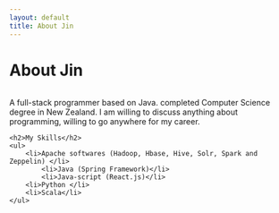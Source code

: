```yaml
---
layout: default
title: About Jin
---
```


<div class="post">
	<h1 class="pageTitle">About Jin</h1>
	<img src="{{ '/assets/img/blog_wall2.jpg' | prepend: site.baseurl }}" alt="">
	<p class="intro"> A full-stack programmer based on Java.
	completed Computer Science degree in New Zealand.
	I am willing to discuss anything about programming, willing to go anywhere for my career.
	</p>

	<h2>My Skills</h2>
	<ul>
  		<li>Apache softwares (Hadoop, Hbase, Hive, Solr, Spark and Zeppelin) </li>
			<li>Java (Spring Framework)</li>
			<li>Java-script (React.js)</li>
  		<li>Python </li>
  		<li>Scala</li>
  	</ul>
</div>
